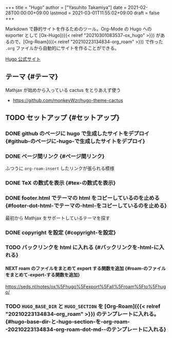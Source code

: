 +++
title = "Hugo"
author = ["Yasuhito Takamiya"]
date = 2021-02-28T00:00:00+09:00
lastmod = 2021-03-01T11:55:02+09:00
draft = false
+++

Markdown で静的サイトを作るためのツール。Org-Mode の Hugo への exporter として [Ox-Hugo]({{< relref "20210301083537-ox_hugo" >}}) があるので、[Org-Roam]({{< relref "20210223134834-org_roam" >}}) で作った `.org` ファイルから自動的にサイトを作ることができる。

[Hugo 公式サイト](https://gohugo.io/)


## テーマ {#テーマ}

Mathjax が始めから入っている cactus をとりあえず使う

-   <https://github.com/monkeyWzr/hugo-theme-cactus>


## <span class="org-todo todo TODO">TODO</span> セットアップ {#セットアップ}


### <span class="org-todo done DONE">DONE</span> github のページに hugo で生成したサイトをデプロイ {#github-のページに-hugo-で生成したサイトをデプロイ}


### <span class="org-todo done DONE">DONE</span> ページ間リンク {#ページ間リンク}

ふつうに `org-roam-insert` したリンクが張られる模様


### <span class="org-todo done DONE">DONE</span> TeX の数式を表示 {#tex-の数式を表示}


### <span class="org-todo done DONE">DONE</span> footer.html でテーマの html をコピーしているのを止める {#footer-dot-html-でテーマの-html-をコピーしているのを止める}

最初から Mathjax をサポートしているテーマを探す


### <span class="org-todo done DONE">DONE</span> copyright を設定 {#copyright-を設定}


### <span class="org-todo todo TODO">TODO</span> バックリンクを html に入れる {#バックリンクを-html-に入れる}


#### <span class="org-todo todo NEXT">NEXT</span> roam のファイルをまとめて export する関数を追加 {#roam-のファイルをまとめて-export-する関数を追加}

<https://seds.nl/notes/ox%5Fhugo%5Fexport%5Fall%5Froam%5Fto%5Fhugo/>


### <span class="org-todo todo TODO">TODO</span> `HUGO_BASE_DIR` と `HUGO_SECTION` を [Org-Roam]({{< relref "20210223134834-org_roam" >}}) のテンプレートに入れる。 {#hugo-base-dir-と-hugo-section-を-org-roam--20210223134834-org-roam-dot-md--のテンプレートに入れる}

